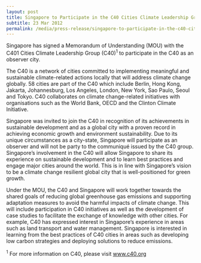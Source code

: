 ```yaml
---
layout: post
title: Singapore to Participate in the C40 Cities Climate Leadership Group as Observer City
subtitle: 23 Mar 2012
permalink: /media/press-release/singapore-to-participate-in-the-c40-cities-climate-leadership-group-as-observer-city/
---
```


Singapore has signed a Memorandum of Understanding (MOU) with the C401 Cities Climate Leadership Group (C40)<sup>1</sup> to participate in the C40 as an observer city.

The C40 is a network of cities committed to implementing meaningful and sustainable climate-related actions locally that will address climate change globally. 58 cities are part of the C40 which include Berlin, Hong Kong, Jakarta, Johannesburg, Los Angeles, London, New York, Sao Paulo, Seoul and Tokyo. C40 collaborates on climate change-related initiatives with organisations such as the World Bank, OECD and the Clinton Climate Initiative.

Singapore was invited to join the C40 in recognition of its achievements in sustainable development and as a global city with a proven record in achieving economic growth and environment sustainability. Due to its unique circumstances as a city-state, Singapore will participate as an observer and will not be party to the communiqué issued by the C40 group. Singapore’s involvement in the C40 will allow Singapore to share its experience on sustainable development and to learn best practices and engage major cities around the world. This is in line with Singapore’s vision to be a climate change resilient global city that is well-positioned for green growth.

Under the MOU, the C40 and Singapore will work together towards the shared goals of reducing global greenhouse gas emissions and supporting adaptation measures to avoid the harmful impacts of climate change. This will include participation in C40 initiatives as well as the development of case studies to facilitate the exchange of knowledge with other cities. For example, C40 has expressed interest in Singapore’s experience in areas such as land transport and water management. Singapore is interested in learning from the best practices of C40 cities in areas such as developing low carbon strategies and deploying solutions to reduce emissions.

<sup>1</sup> For more information on C40, please visit [<a href="https://www.c40.org/" target="_blank">www.c40.org</a>](https://www.c40.org/)
